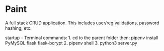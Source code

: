 # Paint
A full stack CRUD application. This includes user/reg validations, password hashing, etc.


startup - Terminal commands:
1.
cd to the parent folder
then:
pipenv install PyMySQL flask flask-bcrypt
2.
pipenv shell 
3.
python3 server.py
